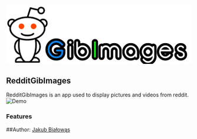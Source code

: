 
![RedditGibImages](public/logo.png)
## RedditGibImages

RedditGibImages is an app used to display pictures and videos from reddit.
![Demo](https://i.imgur.com/jseiA7v.gif)
### Features



##Author:
 [Jakub Białowąs](https://github.com/jabialowas)